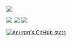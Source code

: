 <a href="https://velog.io/@rlawhddbs"><img src="https://img.shields.io/badge/Velog-3DDC84?style=flat-square&logo=Blogger&logoColor=white"/></a>

<img src="https://img.shields.io/badge/C-A8B9CC?style=flat-square&logo=C&logoColor=black"/> <img src="https://img.shields.io/badge/HTML5-E34F26?style=flat-square&logo=HTML5&logoColor=white"/> <img src="https://img.shields.io/badge/Spring Boot-6DB33FC?style=flat-square&logo=Spring Boot&logoColor=white"/>

[![Anurag's GitHub stats](https://github-readme-stats.vercel.app/api?username=rlawhddbs)](https://github.com/rlawhddbs/github-readme-stats)
